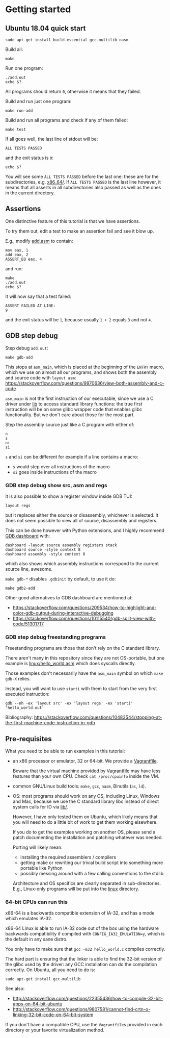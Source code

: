 # Getting started

## Ubuntu 18.04 quick start

    sudo apt-get install build-essential gcc-multilib nasm

Build all:

    make

Run one program:

    ./add.out
    echo $?

All programs should return `0`, otherwise it means that they failed.

Build and run just one program:

    make run-add

Build and run all programs and check if any of them failed:

    make test

If all goes well, the last line of stdout will be:

    ALL TESTS PASSED

and the exit status is `0`:

    echo $?

You will see some `ALL TESTS PASSED` before the last one: these are for the subdirectories, e.g. [x86_64/](x86_64/). If `ALL TESTS PASSED` is the last line however, it means that all asserts in all subdirectories also passed as well as the ones in the current directory.

## Assertions

One distinctive feature of this tutorial is that we have assertions.

To try them out, edit a test to make an assertion fail and see it blow up.

E.g., modify [add.asm](add.asm) to contain:

    mov eax, 1
    add eax, 2
    ASSERT_EQ eax, 4

and run:

    make
    ./add.out
    echo $?

It will now say that a test failed:

    ASSERT FAILED AT LINE:
    9

and the exit status will be `1`, because usually `1 + 2` equals `3` and not `4`.

## GDB step debug

Step debug `add.out`:

    make gdb-add

This stops at `asm_main`, which is placed at the beginning of the `ENTRY` macro, which we use on almost all our programs, and shows both the assembly and source code with `layout asm`: https://stackoverflow.com/questions/9970636/view-both-assembly-and-c-code

`asm_main` is not the first instruction of our executable, since we use a C driver under [lib](lib/) to access standard library functions: the true first instruction will be on some glibc wrapper code that enables glibc functionality. But we don't care about those for the most part.

Step the assembly source just like a C program with either of:

    n
    s
    ni
    si

`s` and `si` can be different for example if a line contains a macro:

* `s` would step over all instructions of the macro
* `si` goes inside instructions of the macro

### GDB step debug show src, asm and regs

It is also possible to show a register window inside GDB TUI:

    layout regs

but it replaces either the source or disassembly, whichever is selected. It does not seem possible to view all of source, disassembly and registers.

This can be done however with Python extensions, and I highly recommend [GDB dashboard](https://github.com/cyrus-and/gdb-dashboard) with:

    dashboard -layout source assembly registers stack
    dashboard source -style context 8
    dashboard assembly -style context 8

which also shows which assembly instructions correspond to the current source line, awesome.

`make gdb-*` disables `.gdbinit` by default, to use it do:

    make gdb2-add

Other good alternatives to GDB dashboard are mentioned at:

- https://stackoverflow.com/questions/209534/how-to-highlight-and-color-gdb-output-during-interactive-debugging
- https://stackoverflow.com/questions/10115540/gdb-split-view-with-code/51301717

### GDB step debug freestanding programs

Freestanding programs are those that don't rely on the C standard library.

There aren't many in this repository since they are not OS-portable, but one example is [linux/hello_world.asm](linux/hello_world.asm) which does syscalls directly.

Those examples don't necessarily have the `asm_main` symbol on which `make gdb-X` relies.

Instead, you will want to use `starti` with them to start from the very first executed instruction:

	gdb --nh -ex 'layout src' -ex 'layout regs' -ex 'starti' 'hello_world.out'

Bibliography: https://stackoverflow.com/questions/10483544/stopping-at-the-first-machine-code-instruction-in-gdb

## Pre-requisites

What you need to be able to run examples in this tutorial:

-   an x86 processor or emulator, 32 or 64-bit. We provide a [Vagrantfile](Vagrantfile).

    Beware that the virtual machine provided by [Vagrantfile](Vagrantfile) may have less features than your own CPU. Check `cat /proc/cpuinfo` inside the VM.

-   common GNU/Linux build tools: `make`, `gcc`, `nasm`, Binutils (`as`, `ld`).

-   OS: most programs should work on any OS, including Linux, Windows and Mac, because we use the C standard library libc instead of direct system calls for IO via [lib/](lib/).

    However, I have only tested them on Ubuntu, which likely means that you will need to do a little bit of work to get them working elsewhere.

    If you do to get the examples working on another OS, please send a patch documenting the installation and patching whatever was needed.

    Porting will likely mean:

    - installing the required assemblers / compilers
    - getting make or rewriting our trivial build script into something more portable like Python
    - possibly messing around with a few calling conventions to the stdlib

    Architecture and OS specifics are clearly separated in sub-directories. E.g., Linux-only programs will be put into the [linux](linux/) directory.

### 64-bit CPUs can run this

x86-64 is a backwards compatible extension of IA-32, and has a mode which emulates IA-32.

x86-64 Linux is able to run IA-32 code out of the box using the hardware backwards compatibility if compiled with `CONFIG_IA32_EMULATION=y`, which is the default in any sane distro.

You only have to make sure that `gcc -m32 hello_world.c` compiles correctly.

The hard part is ensuring that the linker is able to find the 32-bit version of the glibc used by the driver: any GCC installation can do the compilation correctly. On Ubuntu, all you need to do is:

    sudo apt-get install gcc-multilib

See also:

- <http://stackoverflow.com/questions/22355436/how-to-compile-32-bit-apps-on-64-bit-ubuntu>
- <http://stackoverflow.com/questions/9807581/cannot-find-crtn-o-linking-32-bit-code-on-64-bit-system>

If you don't have a compatible CPU, use the `Vagrantfile`s provided in each directory or your favorite virtualization method.
